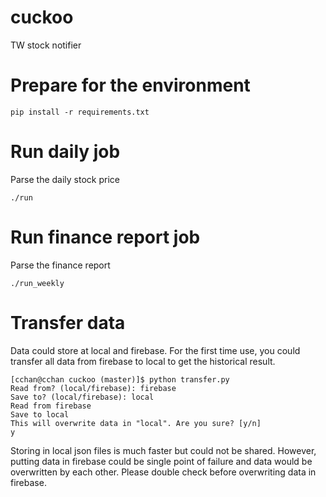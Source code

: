 cuckoo
======

TW stock notifier

# Prepare for the environment
```
pip install -r requirements.txt
```

# Run daily job
Parse the daily stock price
```
./run
```

# Run finance report job
Parse the finance report
```
./run_weekly
```

# Transfer data
Data could store at local and firebase. For the first time use, you could transfer all data from firebase to local to get the historical result. 

```
[cchan@cchan cuckoo (master)]$ python transfer.py
Read from? (local/firebase): firebase
Save to? (local/firebase): local
Read from firebase
Save to local
This will overwrite data in "local". Are you sure? [y/n]
y
```
Storing in local json files is much faster but could not be shared. However, putting data in firebase could be single point of failure and data would be overwritten by each other. Please double check before overwriting data in firebase.
